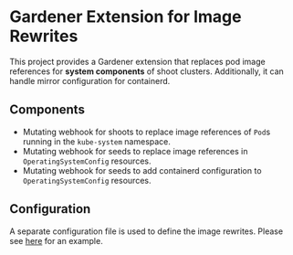 # Gardener Extension for Image Rewrites

This project provides a Gardener extension that replaces pod image references for **system components** of shoot clusters.
Additionally, it can handle mirror configuration for containerd.

## Components

- Mutating webhook for shoots to replace image references of `Pod`s running in the `kube-system` namespace.
- Mutating webhook for seeds to replace image references in `OperatingSystemConfig` resources.
- Mutating webhook for seeds to add containerd configuration to `OperatingSystemConfig` resources.

## Configuration

A separate configuration file is used to define the image rewrites. Please see [here](./example/00-componentconfig.yaml) for an example.
